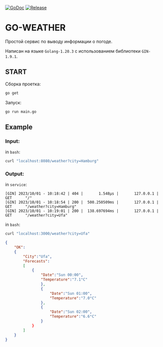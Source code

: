
[![GoDoc](https://pkg.go.dev/badge/github.com/gin-gonic/gin?status.svg)](https://pkg.go.dev/github.com/gin-gonic/gin?tab=doc)
[![Release](https://img.shields.io/github/release/gin-gonic/gin.svg?style=flat-square)](https://github.com/gin-gonic/gin/releases)

# GO-WEATHER
Простой сервис по выводу информации о погоде.

Написан на языке `Golang-1.20.3` с использованием библиотеки `GIN-1.9.1`.


## START
Сборка проетка:
```bash
go get
```

Запуск:
```bash
go run main.go
```


## Example


### Input:
in `bash`:
```bash
curl "localhost:8080/weather?city=Hamburg"
```


### Output:   

in `service`: 
```
[GIN] 2023/10/01 - 10:18:42 | 404 |       1.548µs |       127.0.0.1 | GET      "/"
[GIN] 2023/10/01 - 10:18:54 | 200 |  500.250509ms |       127.0.0.1 | GET      "/weather?city=Hamburg"
[GIN] 2023/10/01 - 10:19:01 | 200 |  138.697694ms |       127.0.0.1 | GET      "/weather?city=Ufa"
```

in `bash`:

```bash
curl "localhost:3000/weather?city=Ufa"
```
```json
{
    "OK":
    {
        "City":"Ufa",
        "Forecasts":
        [
            {
                "Date":"Sun 00:00",
                "Temperature":"7.1°C"
                },
                {
                    "Date":"Sun 01:00",
                    "Temperature":"7.0°C"
                },
                {
                    "Date":"Sun 02:00",
                    "Temperature":"6.6°C"
                }
            }
        ]
    }
}
```